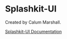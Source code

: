 # Splashkit-UI

Created by Calum Marshall.

[Splashkit-UI Documentation](http://www.deakin.edu.au/~cjmar/splashkit-ui/documentation)
